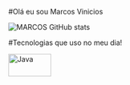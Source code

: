 #Olá eu sou Marcos Vinicios



![MARCOS GitHub stats](https://github-readme-stats.vercel.app/api?username=Marquinhuuss&show_icons=true&theme=dracula&count_private=true)

#Tecnologias que uso no meu dia!

<div style="display: inline_block">
 <img align="center" alt="Java" height="45" width="85" src="https://img.shields.io/badge/Java-ED8B00?style=for-the-badge&logo=openjdk&logoColor=white">
</div><br/>
